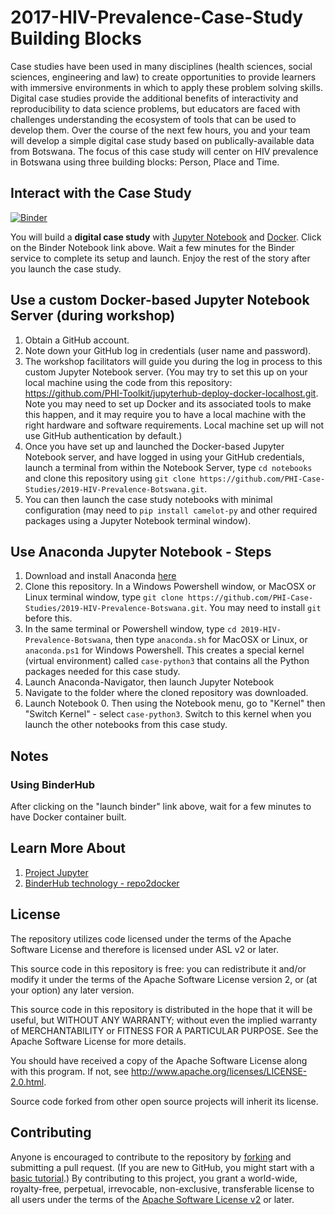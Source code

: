 # 2017-HIV-Prevalence-Case-Study Building Blocks

Case studies have been used in many disciplines (health sciences, social sciences, engineering and law) to create opportunities to provide learners with immersive environments in which to apply these problem solving skills. Digital case studies provide the additional benefits of interactivity and reproducibility to data science problems, but educators are faced with challenges understanding the ecosystem of tools that can be used to develop them. Over the course of the next few hours, you and your team will develop a simple digital case study based on publically-available data from Botswana. The focus of this case study will center on HIV prevalence in Botswana using three building blocks: Person, Place and Time.

## Interact with the Case Study
[![Binder](https://beta.mybinder.org/badge.svg)](https://beta.mybinder.org/v2/gh/PHI-Case-Studies/2019-HIV-Prevalence-Botswana/master) 

You will build a **digital case study** with [Jupyter Notebook](https://jupyter.org/) and [Docker](https://www.docker.com/). Click on the Binder Notebook link above. Wait a few minutes for the Binder service to complete its setup and launch. Enjoy the rest of the story after you launch the case study.

## Use a custom Docker-based Jupyter Notebook Server (during workshop)
1. Obtain a GitHub account.
2. Note down your GitHub log in credentials (user name and password).
3. The workshop facilitators will guide you during the log in process to this custom Jupyter Notebook server. (You may try to set this up on your local machine using the code from this repository: https://github.com/PHI-Toolkit/jupyterhub-deploy-docker-localhost.git. Note you may need to set up Docker and its associated tools to make this happen, and it may require you to have a local machine with the right hardware and software requirements. Local machine set up will not use GitHub authentication by default.)
4. Once you have set up and launched the Docker-based Jupyter Notebook server, and have logged in using your GitHub credentials, launch a terminal from within the Notebook Server, type `cd notebooks` and clone this repository using `git clone https://github.com/PHI-Case-Studies/2019-HIV-Prevalence-Botswana.git`.
5. You can then launch the case study notebooks with minimal configuration (may need to `pip install camelot-py` and other required packages using a Jupyter Notebook terminal window).

## Use Anaconda Jupyter Notebook - Steps
1. Download and install Anaconda [here](https://www.anaconda.com/distribution/)
2. Clone this repository. In a Windows Powershell window, or MacOSX or Linux terminal window, type `git clone https://github.com/PHI-Case-Studies/2019-HIV-Prevalence-Botswana.git`. You may need to install `git` before this.
4. In the same terminal or Powershell window, type `cd 2019-HIV-Prevalence-Botswana`, then type `anaconda.sh` for MacOSX or Linux, or `anaconda.ps1` for Windows Powershell. This creates a special kernel (virtual environment) called `case-python3` that contains all the Python packages needed for this case study. 
5. Launch Anaconda-Navigator, then launch Jupyter Notebook
6. Navigate to the folder where the cloned repository was downloaded.
7. Launch Notebook 0. Then using the Notebook menu, go to "Kernel" then "Switch Kernel" - select `case-python3`. Switch to this kernel when you launch the other notebooks from this case study.

## Notes
### Using BinderHub
After clicking on the "launch binder" link above, wait for a few minutes to have Docker container built. 

## Learn More About
1. [Project Jupyter](https://jupyter.org/)
2. [BinderHub technology - repo2docker](https://repo2docker.readthedocs.io/en/latest/)

## License
The repository utilizes code licensed under the terms of the Apache Software
License and therefore is licensed under ASL v2 or later.

This source code in this repository is free: you can redistribute it and/or modify it under
the terms of the Apache Software License version 2, or (at your option) any
later version.

This source code in this repository is distributed in the hope that it will be useful, but WITHOUT ANY
WARRANTY; without even the implied warranty of MERCHANTABILITY or FITNESS FOR A
PARTICULAR PURPOSE. See the Apache Software License for more details.

You should have received a copy of the Apache Software License along with this
program. If not, see http://www.apache.org/licenses/LICENSE-2.0.html.

Source code forked from other open source projects will inherit its license.

## Contributing
Anyone is encouraged to contribute to the repository by [forking](https://help.github.com/articles/fork-a-repo)
and submitting a pull request. (If you are new to GitHub, you might start with a
[basic tutorial](https://help.github.com/articles/set-up-git).) By contributing
to this project, you grant a world-wide, royalty-free, perpetual, irrevocable,
non-exclusive, transferable license to all users under the terms of the
[Apache Software License v2](http://www.apache.org/licenses/LICENSE-2.0.html) or
later.

